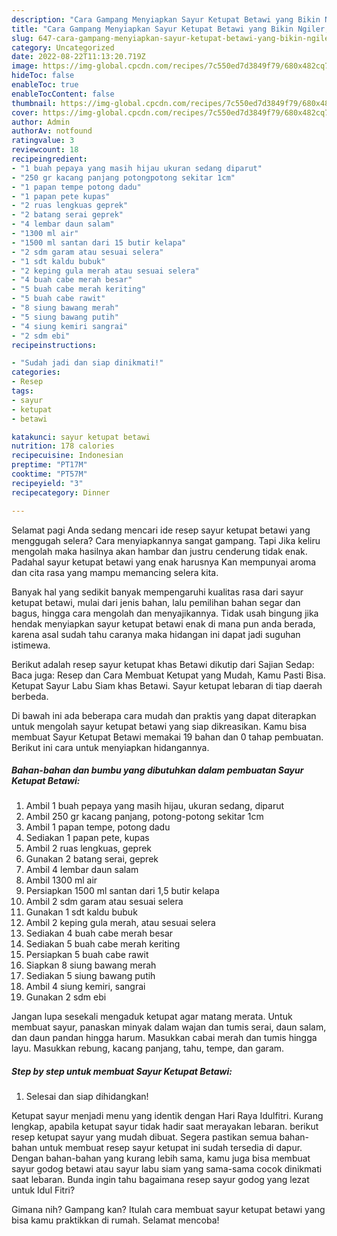 ```yaml
---
description: "Cara Gampang Menyiapkan Sayur Ketupat Betawi yang Bikin Ngiler, Buat Buka Puasa}"
title: "Cara Gampang Menyiapkan Sayur Ketupat Betawi yang Bikin Ngiler, Buat Buka Puasa}"
slug: 647-cara-gampang-menyiapkan-sayur-ketupat-betawi-yang-bikin-ngiler-buat-buka-puasa
category: Uncategorized
date: 2022-08-22T11:13:20.719Z
image: https://img-global.cpcdn.com/recipes/7c550ed7d3849f79/680x482cq70/sayur-ketupat-betawi-foto-resep-utama.jpg
hideToc: false
enableToc: true
enableTocContent: false
thumbnail: https://img-global.cpcdn.com/recipes/7c550ed7d3849f79/680x482cq70/sayur-ketupat-betawi-foto-resep-utama.jpg
cover: https://img-global.cpcdn.com/recipes/7c550ed7d3849f79/680x482cq70/sayur-ketupat-betawi-foto-resep-utama.jpg
author: Admin
authorAv: notfound
ratingvalue: 3
reviewcount: 18
recipeingredient:
- "1 buah pepaya yang masih hijau ukuran sedang diparut"
- "250 gr kacang panjang potongpotong sekitar 1cm"
- "1 papan tempe potong dadu"
- "1 papan pete kupas"
- "2 ruas lengkuas geprek"
- "2 batang serai geprek"
- "4 lembar daun salam"
- "1300 ml air"
- "1500 ml santan dari 15 butir kelapa"
- "2 sdm garam atau sesuai selera"
- "1 sdt kaldu bubuk"
- "2 keping gula merah atau sesuai selera"
- "4 buah cabe merah besar"
- "5 buah cabe merah keriting"
- "5 buah cabe rawit"
- "8 siung bawang merah"
- "5 siung bawang putih"
- "4 siung kemiri sangrai"
- "2 sdm ebi"
recipeinstructions:

- "Sudah jadi dan siap dinikmati!"
categories:
- Resep
tags:
- sayur
- ketupat
- betawi

katakunci: sayur ketupat betawi 
nutrition: 178 calories
recipecuisine: Indonesian
preptime: "PT17M"
cooktime: "PT57M"
recipeyield: "3"
recipecategory: Dinner

---
```



Selamat pagi Anda sedang mencari ide resep sayur ketupat betawi yang menggugah selera? Cara menyiapkannya sangat gampang. Tapi Jika keliru mengolah maka hasilnya akan hambar dan justru cenderung tidak enak. Padahal sayur ketupat betawi yang enak harusnya Kan mempunyai aroma dan cita rasa yang mampu memancing selera kita.


Banyak hal yang sedikit banyak mempengaruhi kualitas rasa dari sayur ketupat betawi, mulai dari jenis bahan, lalu pemilihan bahan segar dan bagus, hingga cara mengolah dan menyajikannya. Tidak usah bingung jika hendak menyiapkan sayur ketupat betawi enak di mana pun anda berada, karena asal sudah tahu caranya maka hidangan ini dapat jadi suguhan istimewa.

Berikut adalah resep sayur ketupat khas Betawi dikutip dari Sajian Sedap: Baca juga: Resep dan Cara Membuat Ketupat yang Mudah, Kamu Pasti Bisa. Ketupat Sayur Labu Siam khas Betawi. Sayur ketupat lebaran di tiap daerah berbeda.


Di bawah ini ada beberapa cara mudah dan praktis yang dapat diterapkan untuk mengolah sayur ketupat betawi yang siap dikreasikan. Kamu bisa membuat Sayur Ketupat Betawi memakai 19 bahan dan 0 tahap pembuatan. Berikut ini cara untuk menyiapkan hidangannya.

<!--inarticleads1-->

##### Bahan-bahan dan bumbu yang dibutuhkan dalam pembuatan Sayur Ketupat Betawi:

1. Ambil 1 buah pepaya yang masih hijau, ukuran sedang, diparut
1. Ambil 250 gr kacang panjang, potong-potong sekitar 1cm
1. Ambil 1 papan tempe, potong dadu
1. Sediakan 1 papan pete, kupas
1. Ambil 2 ruas lengkuas, geprek
1. Gunakan 2 batang serai, geprek
1. Ambil 4 lembar daun salam
1. Ambil 1300 ml air
1. Persiapkan 1500 ml santan dari 1,5 butir kelapa
1. Ambil 2 sdm garam atau sesuai selera
1. Gunakan 1 sdt kaldu bubuk
1. Ambil 2 keping gula merah, atau sesuai selera
1. Sediakan 4 buah cabe merah besar
1. Sediakan 5 buah cabe merah keriting
1. Persiapkan 5 buah cabe rawit
1. Siapkan 8 siung bawang merah
1. Sediakan 5 siung bawang putih
1. Ambil 4 siung kemiri, sangrai
1. Gunakan 2 sdm ebi


Jangan lupa sesekali mengaduk ketupat agar matang merata. Untuk membuat sayur, panaskan minyak dalam wajan dan tumis serai, daun salam, dan daun pandan hingga harum. Masukkan cabai merah dan tumis hingga layu. Masukkan rebung, kacang panjang, tahu, tempe, dan garam. 

<!--inarticleads2-->

##### Step by step untuk membuat Sayur Ketupat Betawi:


1. Selesai dan siap dihidangkan!

Ketupat sayur menjadi menu yang identik dengan Hari Raya Idulfitri. Kurang lengkap, apabila ketupat sayur tidak hadir saat merayakan lebaran. berikut resep ketupat sayur yang mudah dibuat. Segera pastikan semua bahan-bahan untuk membuat resep sayur ketupat ini sudah tersedia di dapur. Dengan bahan-bahan yang kurang lebih sama, kamu juga bisa membuat sayur godog betawi atau sayur labu siam yang sama-sama cocok dinikmati saat lebaran. Bunda ingin tahu bagaimana resep sayur godog yang lezat untuk Idul Fitri? 

Gimana nih? Gampang kan? Itulah cara membuat sayur ketupat betawi yang bisa kamu praktikkan di rumah. Selamat mencoba!
